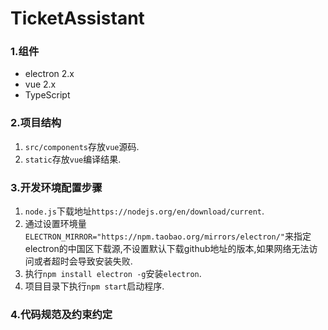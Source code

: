 # TicketAssistant

### 1.组件
* electron 2.x
* vue 2.x
* TypeScript

### 2.项目结构
1. `src/components`存放`vue`源码.
2. `static`存放`vue`编译结果.

### 3.开发环境配置步骤
1. `node.js`下载地址`https://nodejs.org/en/download/current`.
2. 通过设置环境量`ELECTRON_MIRROR="https://npm.taobao.org/mirrors/electron/"`来指定electron的中国区下载源,不设置默认下载github地址的版本,如果网络无法访问或者超时会导致安装失败.
3. 执行`npm install electron -g`安装`electron`.
4. 项目目录下执行`npm start`启动程序.

### 4.代码规范及约束约定